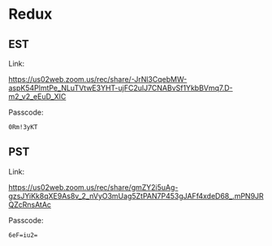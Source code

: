 # Redux

## EST

Link:

https://us02web.zoom.us/rec/share/-JrNl3CqebMW-aspK54PlmtPe_NLuTVtwE3YHT-ujFC2ulJ7CNABvSf1YkbBVmq7.D-m2_v2_eEuD_XIC

Passcode:

```
0Rm!3yKT
```

## PST

Link:

https://us02web.zoom.us/rec/share/gmZY2i5uAg-gzsJYiKk8qXE9As8v_2_nVyO3mUag5ZtPAN7P453gJAFf4xdeD68_.mPN9JRQZcRnsAtAc

Passcode:

```
6eF=iu2=
```
